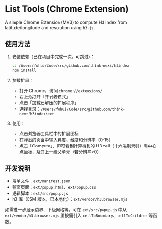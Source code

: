 # List Tools (Chrome Extension)

A simple Chrome Extension (MV3) to compute H3 index from latitude/longitude and resolution using `h3-js`.

## 使用方法

1. 安装依赖（已在项目中完成一次，可跳过）：
   ```bash
   cd /Users/fuhui/Code/src/github.com/think-next/h3index
   npm install
   ```

2. 加载扩展：
   - 打开 Chrome，访问 `chrome://extensions/`
   - 右上角打开「开发者模式」
   - 点击「加载已解压的扩展程序」
   - 选择目录：`/Users/fuhui/Code/src/github.com/think-next/h3index/ext`

3. 使用：
   - 点击浏览器工具栏中的扩展图标
   - 在弹出的页面中输入纬度、经度和分辨率（0-15）
   - 点击「Compute」，即可看到计算得到的 H3 cell（十六进制索引）和中心点坐标，及其上一级父单元（若分辨率>0）

## 开发说明

- 清单文件：`ext/manifest.json`
- 弹窗页面：`ext/popup.html`、`ext/popup.css`
- 逻辑脚本：`ext/src/popup.js`
- h3 库（ESM 版本，已本地化）：`ext/vendor/h3.browser.mjs`

如需进一步展示边界、下级网格等，可在 `ext/src/popup.js` 中从 `ext/vendor/h3.browser.mjs` 里按需引入 `cellToBoundary`、`cellToChildren` 等函数。
